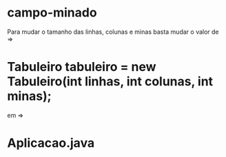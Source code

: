 # campo-minado

Para mudar o tamanho das linhas, colunas e minas basta mudar o valor de => 

# Tabuleiro tabuleiro = new Tabuleiro(int linhas, int colunas, int minas);

em =>

# Aplicacao.java
